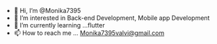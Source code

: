 - 👋 Hi, I’m @Monika7395
- 👀 I’m interested in Back-end Development, Mobile app Development
- 🌱 I’m currently learning ...flutter
- 📫 How to reach me ... Monika7395valvi@gmail.com

<!---
Monika7395/Monika7395 is a ✨ special ✨ repository because its `README.md` (this file) appears on your GitHub profile.
You can click the Preview link to take a look at your changes.
--->
